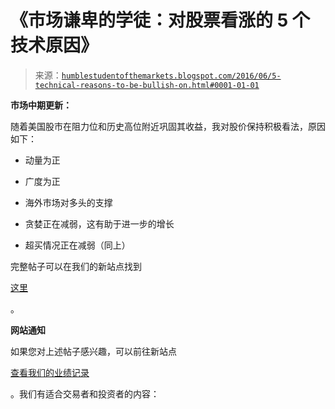 <!--yml

类别：未分类

日期：2024 年 05 月 18 日 03:05:53

-->

# 《市场谦卑的学徒：对股票看涨的 5 个技术原因》

> 来源：[`humblestudentofthemarkets.blogspot.com/2016/06/5-technical-reasons-to-be-bullish-on.html#0001-01-01`](https://humblestudentofthemarkets.blogspot.com/2016/06/5-technical-reasons-to-be-bullish-on.html#0001-01-01)

**市场中期更新：**

随着美国股市在阻力位和历史高位附近巩固其收益，我对股价保持积极看法，原因如下：

+   动量为正

+   广度为正

+   海外市场对多头的支撑

+   贪婪正在减弱，这有助于进一步的增长

+   超买情况正在减弱（同上）

完整帖子可以在我们的新站点找到

[这里](https://humblestudentofthemarkets.com/2016/06/01/5-technical-reasons-to-be-bullish-on-stocks/)

。

**网站通知**

如果您对上述帖子感兴趣，可以前往新站点

[查看我们的业绩记录](https://humblestudentofthemarkets.com/shop/)

。我们有适合交易者和投资者的内容：

